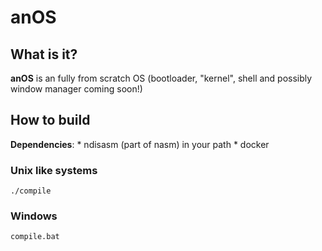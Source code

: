 # anOS
## What is it?
**anOS** is an fully from scratch OS (bootloader, "kernel", shell and possibly window manager coming soon!)
## How to build

**Dependencies**:
    * ndisasm (part of nasm) in your path
    * docker

### Unix like systems
`./compile`
### Windows
`compile.bat`